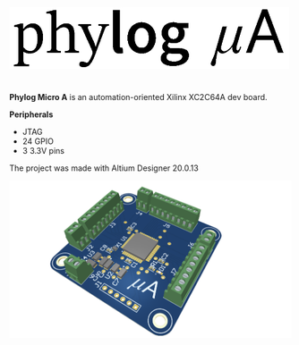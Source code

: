 <img src="https://github.com/ermannomillo/MicroA_Xilinx/blob/main/images/microAlogo.gif" width="500">

#

**Phylog Micro A** is an automation-oriented Xilinx XC2C64A dev board. 

**Peripherals**
* JTAG
* 24 GPIO
* 3 3.3V pins

The project was made with Altium Designer 20.0.13

![alt text](https://github.com/ermannomillo/MicroA_Xilinx/blob/main/images/microA_trasparent.png?raw=true)
